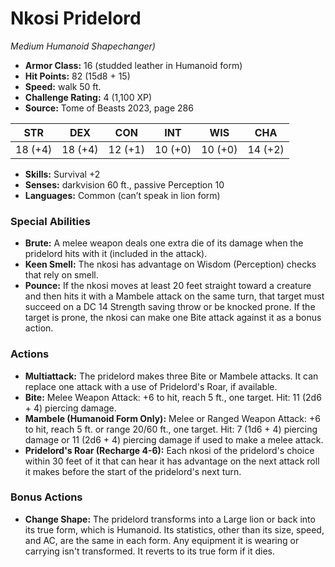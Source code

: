 # Nkosi Pridelord

*Medium* *Humanoid* *Shapechanger)*

- **Armor Class:** 16 (studded leather in Humanoid form)
- **Hit Points:** 82 (15d8 + 15)
- **Speed:** walk 50 ft.
- **Challenge Rating:** 4 (1,100 XP)
- **Source:** Tome of Beasts 2023, page 286

| STR | DEX | CON | INT | WIS | CHA |
| --- | --- | --- | --- | --- | --- |
| 18 (+4) | 18 (+4) | 12 (+1) | 10 (+0) | 10 (+0) | 14 (+2) |

- **Skills:** Survival +2
- **Senses:** darkvision 60 ft., passive Perception 10
- **Languages:** Common (can’t speak in lion form)

### Special Abilities

- **Brute:** A melee weapon deals one extra die of its damage when the pridelord hits with it (included in the attack).
- **Keen Smell:** The nkosi has advantage on Wisdom (Perception) checks that rely on smell.
- **Pounce:** If the nkosi moves at least 20 feet straight toward a creature and then hits it with a Mambele attack on the same turn, that target must succeed on a DC 14 Strength saving throw or be knocked prone. If the target is prone, the nkosi can make one Bite attack against it as a bonus action.

### Actions

- **Multiattack:** The pridelord makes three Bite or Mambele attacks. It can replace one attack with a use of Pridelord's Roar, if available.
- **Bite:** Melee Weapon Attack: +6 to hit, reach 5 ft., one target. Hit: 11 (2d6 + 4) piercing damage.
- **Mambele (Humanoid Form Only):** Melee or Ranged Weapon Attack: +6 to hit, reach 5 ft. or range 20/60 ft., one target. Hit: 7 (1d6 + 4) piercing damage or 11 (2d6 + 4) piercing damage if used to make a melee attack.
- **Pridelord's Roar (Recharge 4-6):** Each nkosi of the pridelord's choice within 30 feet of it that can hear it has advantage on the next attack roll it makes before the start of the pridelord's next turn.

### Bonus Actions

- **Change Shape:** The pridelord transforms into a Large lion or back into its true form, which is Humanoid. Its statistics, other than its size, speed, and AC, are the same in each form. Any equipment it is wearing or carrying isn't transformed. It reverts to its true form if it dies.
